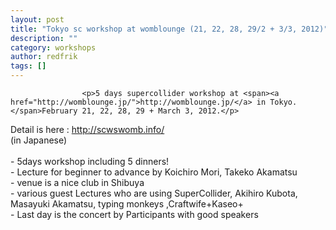 ```yaml
---
layout: post
title: "Tokyo sc workshop at womblounge (21, 22, 28, 29/2 + 3/3, 2012)"
description: ""
category: workshops
author: redfrik
tags: []
---
```

					<p>5 days supercollider workshop at <span><a href="http://womblounge.jp/">http://womblounge.jp/</a> in Tokyo. </span>February 21, 22, 28, 29 + March 3, 2012.</p>
<p><span>Detail is here :</span><span> </span><span><a href="http://scwswomb.info/">http://scwswomb.info/</a></span><span><br />
</span><span>(in Japanese)</span><span><br />
</span><span><br />
</span><span>- 5days workshop including 5 dinners!</span><span><br />
</span><span>- Lecture for beginner to advance by Koichiro Mori, Takeko Akamatsu</span><span><br />
</span><span>- venue is a nice club in Shibuya</span><span><br />
</span><span>- various guest Lectures who are using SuperCollider, Akihiro Kubota, Masayuki Akamatsu, typing monkeys ,Craftwife+Kaseo+</span><span><br />
</span><span>- Last day is the concert by Participants with good speakers</span></p>

